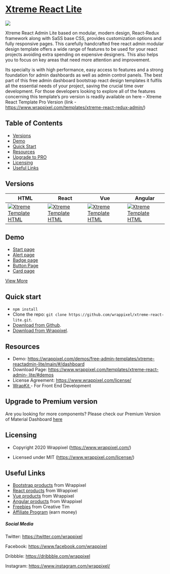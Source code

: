 <!-- Heading of Template -->
<h1>
  <a href="https://wrappixel.com/demos/free-admin-templates/xtreme-reactadmin-lite/main/#/dashboard">Xtreme React Lite</a>
</h1>

<!-- Main image of Template -->
<a target="_blank" href="https://www.wrappixel.com/wp-content/uploads/edd/2020/04/xtreme-react-admin-lite-y.jpg">
  <img src="https://www.wrappixel.com/wp-content/uploads/edd/2020/04/xtreme-react-admin-lite-y.jpg" />
</a>

<!-- Description of Template -->
<p>
  Xtreme React Admin Lite based on modular, modern design, React-Redux framework along with SaSS base CSS, provides customization options and fully responsive pages. This  carefully handcrafted free react admin modular design template offers a wide range of features to be used for your react projects avoiding extra spending on expensive designers. This also helps you to focus on key areas that need more attention and improvement.
</p>

<p>
  Its specialty is with high performance, easy access to features and a strong foundation for admin dashboards as well as admin control panels. The best part of this free admin dashboard bootstrap react design templates it fulfils all the essential needs of your project, saving the crucial time over development. For those developers looking to explore all of the features concerning this template’s pro version is readily available on here – Xtreme React Template Pro Version 
   (link - <a href="https://www.wrappixel.com/templates/xtreme-react-redux-admin/">https://www.wrappixel.com/templates/xtreme-react-redux-admin/</a>)
</p>


<!-- Table of Contents of Template -->
<h2>Table of Contents</h2>
<ul>
<li><a href="#versions">Versions</a></li>
<li><a href="#demo">Demo</a></li>
<li><a href="#quick-start">Quick Start</a></li>
<li><a href="#resources">Resources</a></li>
<li><a href="#upgrade-to-premium-version">Upgrade to PRO</a></li>
<li><a href="#licensing">Licensing</a></li>
<li><a href="#useful-links">Useful Links</a></li>
</ul>

<!-- Versions of Template -->
<h2><a id="user-content-versions" class="anchor" aria-hidden="true" href="#versions"></a>Versions</h2>
<table>
<thead>
<tr>
<th>HTML</th>
<th>React</th>
<th>Vue</th>
<th>Angular</th>
</tr>
</thead>
<tbody>
<tr>
<td>
  <a href="https://www.wrappixel.com/templates/xtremeadmin/" rel="nofollow" width="150px">
    <img src="https://www.wrappixel.com/wp-content/uploads/edd/2020/04/xtreme-bootstrap-admin-y.jpg" alt="Xtreme Template  HTML" style="max-width:150px;">
  </a>
</td>
<td>
  <a href="https://www.wrappixel.com/templates/xtreme-react-redux-admin/" rel="nofollow" width="150px">
    <img src="https://www.wrappixel.com/wp-content/uploads/edd/2020/04/xtreme-react-admin-template-y.jpg" alt="Xtreme Template  HTML" style="max-width:150px;">
  </a>
</td>
<td>
  <a href="https://www.wrappixel.com/templates/xtreme-vuesax-admin-pro/" rel="nofollow" width="150px">
    <img src="https://www.wrappixel.com/wp-content/uploads/edd/2020/04/xtreme-vuesax-admin-y.jpg" alt="Xtreme Template  HTML" style="max-width:150px;">
  </a>
</td>
  <td>
  <a href="https://www.wrappixel.com/templates/xtreme-angular-admin/" rel="nofollow" width="150px">
    <img src="https://www.wrappixel.com/wp-content/uploads/edd/2020/04/xtreme-angular-admin-y.jpg" alt="Xtreme Template  HTML" style="max-width:150px;">
  </a>
</td>
</tr>
</tbody>
</table>

<!-- Demo of Template -->
<h2>Demo</h2>
<ul>
<li><a href="https://wrappixel.com/demos/free-admin-templates/xtreme-reactadmin-lite/main/#/dashboard" rel="nofollow">Start page</a></li>
<li><a href="https://wrappixel.com/demos/free-admin-templates/xtreme-reactadmin-lite/main/#/alert" rel="nofollow">Alert page</a></li>
<li><a href="https://wrappixel.com/demos/free-admin-templates/xtreme-reactadmin-lite/main/#/badge" rel="nofollow">Badge page </a></li>
<li><a href="https://wrappixel.com/demos/free-admin-templates/xtreme-reactadmin-lite/main/#/button" rel="nofollow">Button Page</a></li>
<li><a href="https://wrappixel.com/demos/free-admin-templates/xtreme-reactadmin-lite/main/#/card" rel="nofollow">Card page</a></li>
</ul>

<a href="https://wrappixel.com/demos/free-admin-templates/xtreme-reactadmin-lite/main/#/dashboard" rel="nofollow">View More</a>

<!-- Quick start of Template -->
<h2>Quick start</h2>
<ul>
<li><code>npm install</code></li>
<li>Clone the repo: <code>git clone https://github.com/wrappixel/xtreme-react-lite.git</code>.</li>
<li><a href="https://github.com/wrappixel/xtreme-react-lite/archive/master.zip">Download from Github</a>.</li>
<li><a href="https://www.wrappixel.com/templates/xtreme-react-admin-lite/#demos" rel="nofollow">Download from Wrappixel</a>.</li>
</ul>


<!-- Resources of Template -->
<h2>Resources</h2>
<ul>
<li>  
  Demo: <a href="https://wrappixel.com/demos/free-admin-templates/xtreme-reactadmin-lite/main/#/dashboard" rel="nofollow">https://wrappixel.com/demos/free-admin-templates/xtreme-reactadmin-lite/main/#/dashboard</a>
</li>
<li>
    Download Page: <a href="https://www.wrappixel.com/templates/xtreme-react-admin-lite/#demos" rel="nofollow">https://www.wrappixel.com/templates/xtreme-react-admin-             lite/#demos</a>
</li>
<li>
    License Agreement: <a href="https://www.wrappixel.com/license/" rel="nofollow">https://www.wrappixel.com/license/</a>
</li>
<li>
    <a href="https://www.wrappixel.com/templates/wrapkit/#demos" rel="nofollow">WrapKit </a> - For Front End Development
</li>
</ul>

<!-- Upgrade to Premium version of Template -->
<h2>Upgrade to Premium version</h2>
<p>
  Are you looking for more components? Please check our Premium Version of Material Dashboard <a href="https://www.wrappixel.com/templates/xtreme-react-redux-admin/">here</a>
</p>

<!-- Licensing of Template -->
<h2>Licensing</h2>
<ul>
  <li>
    <p>Copyright 2020 Wrappixel (<a href="https://www.wrappixel.com/" rel="nofollow">https://www.wrappixel.com/</a>)</p>
  </li>
  <li>
    <p>Licensed under MIT (<a href="https://www.wrappixel.com/license/">https://www.wrappixel.com/license/</a>)</p>
  </li>
</ul>

<!-- Useful Links of Template -->
<h2>Useful Links</h2>
<ul>
<li><a href="https://www.wrappixel.com/templates/category/bootstrap-templates/" rel="nofollow">Bootstrap products</a> from Wrappixel</li>
<li><a href="https://www.wrappixel.com/templates/category/react-templates/" rel="nofollow">React products</a> from Wrappixel</li>
<li><a href="https://www.wrappixel.com/templates/category/vuejs-templates/" rel="nofollow">Vue products</a> from Wrappixel</li>
<li><a href="https://www.wrappixel.com/templates/category/angular-templates/" rel="nofollow">Angular products</a> from Wrappixel</li>
<li><a href="https://www.wrappixel.com/templates/category/free-templates/" rel="nofollow">Freebies</a> from Creative Tim</li>
<li><a href="https://www.wrappixel.com/affiliate-area/" rel="nofollow">Affiliate Program</a> (earn money)</li>
</ul>

<!-- Social Media of Wrappixel -->
<h5>Social Media</h5>
<p>Twitter: <a href="https://twitter.com/wrappixel">https://twitter.com/wrappixel</a></p>
<p>Facebook: <a href="https://www.facebook.com/wrappixel">https://www.facebook.com/wrappixel</a></p>
<p>Dribbble: <a href="https://dribbble.com/wrappixel">https://dribbble.com/wrappixel</a></p>
<p>Instagram: <a href="https://www.instagram.com/wrappixel/">https://www.instagram.com/wrappixel/</a></p>


<!-- Older Content -->
<!-- <h3>React Version of Xtreme admin, you can use it for your personal project, Footer backlink required, it must be redirect to our wrappixel.com</h3> -->

<!-- Check the live preview : -->

<!-- <a href="https://wrappixel.com/demos/free-admin-templates/xtreme-reactadmin-lite/landingpage/">Demo </a> -->
